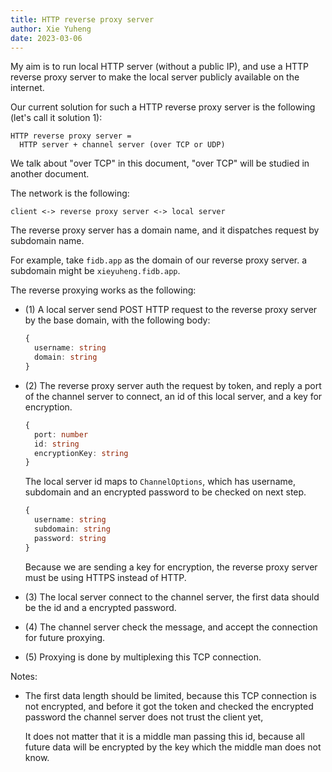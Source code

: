 ```yaml
---
title: HTTP reverse proxy server
author: Xie Yuheng
date: 2023-03-06
---
```


My aim is to run local HTTP server (without a public IP),
and use a HTTP reverse proxy server to make the local server
publicly available on the internet.

Our current solution for such a HTTP reverse proxy server
is the following (let's call it solution 1):

```
HTTP reverse proxy server =
  HTTP server + channel server (over TCP or UDP)
```

We talk about "over TCP" in this document,
"over TCP" will be studied in another document.

The network is the following:

```
client <-> reverse proxy server <-> local server
```

The reverse proxy server has a domain name,
and it dispatches request by subdomain name.

For example, take `fidb.app` as the domain of our reverse proxy server.
a subdomain might be `xieyuheng.fidb.app`.

The reverse proxying works as the following:

- (1) A local server send POST HTTP request
  to the reverse proxy server by the base domain,
  with the following body:

  ```ts
  {
    username: string
    domain: string
  }
  ```

- (2) The reverse proxy server auth the request by token,
  and reply a port of the channel server to connect,
  an id of this local server,
  and a key for encryption.

  ```ts
  {
    port: number
    id: string
    encryptionKey: string
  }
  ```

  The local server id maps to `ChannelOptions`,
  which has username, subdomain and an encrypted password
  to be checked on next step.

  ```ts
  {
    username: string
    subdomain: string
    password: string
  }
  ```

  Because we are sending a key for encryption,
  the reverse proxy server must be using HTTPS instead of HTTP.

- (3) The local server connect to the channel server,
  the first data should be the id and a encrypted password.

- (4) The channel server check the message,
  and accept the connection for future proxying.

- (5) Proxying is done by multiplexing this TCP connection.

Notes:

- The first data length should be limited,
  because this TCP connection is not encrypted,
  and before it got the token and checked the encrypted password
  the channel server does not trust the client yet,

  It does not matter that it is a middle man passing this id,
  because all future data will be encrypted by the key
  which the middle man does not know.
